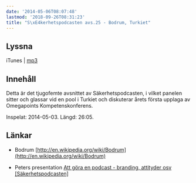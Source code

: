 ```yaml
---
date: '2014-05-06T08:07:48'
lastmod: '2018-09-26T08:31:23'
title: "S\xE4kerhetspodcasten avs.25 - Bodrum, Turkiet"
---
```

## Lyssna

iTunes \| [mp3](http://traffic.libsyn.com/sakerhetspodcasten/sakpodcast_bodrum_mixdown_2.mp3)

## Innehåll

Detta är det tjugofemte avsnittet av Säkerhetspodcasten, i vilket panelen sitter
och glassar vid en pool i Turkiet och diskuterar årets första upplaga av Omegapoints
Kompetenskonferens.

Inspelat: 2014-05-03. Längd: 26:05.

## Länkar


* Bodrum [http://en.wikipedia.org/wiki/Bodrum](http://en.wikipedia.org/wiki/Bodrum)

* Peters presentation [Att göra en podcast - branding, attityder osv [Säkerhetspodcasten]](http://www.slideshare.net/blaufish/podcast-at-opkoko)











